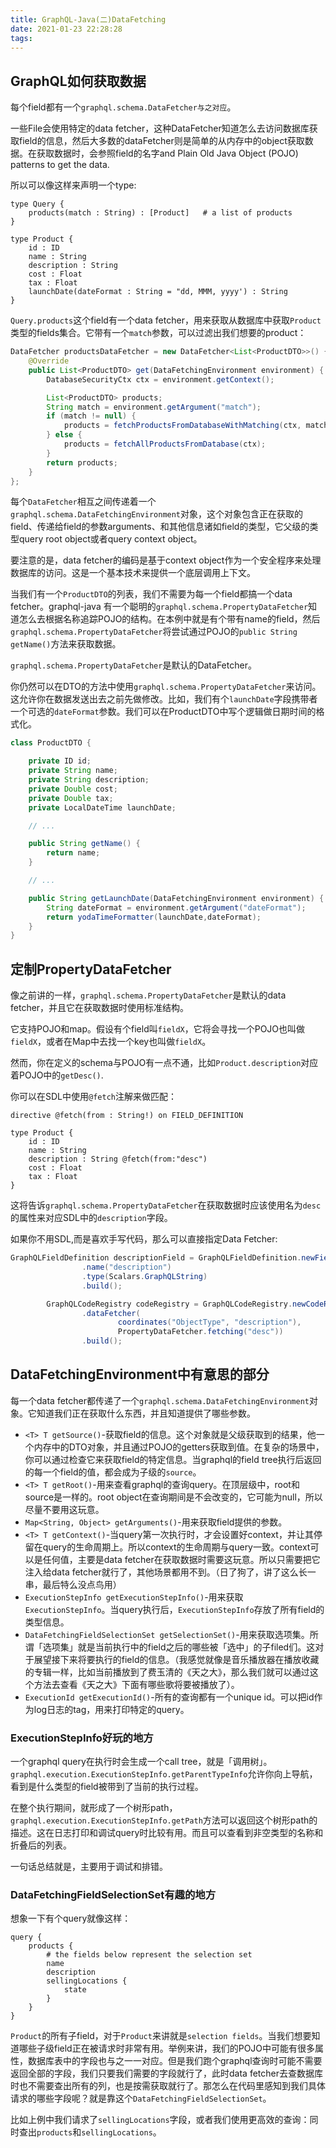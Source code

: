 ```yaml
---
title: GraphQL-Java(二)DataFetching
date: 2021-01-23 22:28:28
tags:
---
```


## GraphQL如何获取数据

每个field都有一个`graphql.schema.DataFetcher与之对应`。

一些File会使用特定的data fetcher，这种DataFetcher知道怎么去访问数据库获取field的信息，然后大多数的dataFetcher则是简单的从内存中的object获取数据。在获取数据时，会参照field的名字and Plain Old Java Object (POJO) patterns to get the data.

所以可以像这样来声明一个type:

```sdl
type Query {
    products(match : String) : [Product]   # a list of products
}

type Product {
    id : ID
    name : String
    description : String
    cost : Float
    tax : Float
    launchDate(dateFormat : String = "dd, MMM, yyyy') : String
}
```

`Query.products`这个field有一个data fetcher，用来获取从数据库中获取`Product`类型的fields集合。它带有一个`match`参数，可以过滤出我们想要的product：

```java
DataFetcher productsDataFetcher = new DataFetcher<List<ProductDTO>>() {
    @Override
    public List<ProductDTO> get(DataFetchingEnvironment environment) {
        DatabaseSecurityCtx ctx = environment.getContext();

        List<ProductDTO> products;
        String match = environment.getArgument("match");
        if (match != null) {
            products = fetchProductsFromDatabaseWithMatching(ctx, match);
        } else {
            products = fetchAllProductsFromDatabase(ctx);
        }
        return products;
    }
};
```

每个`DataFetcher`相互之间传递着一个`graphql.schema.DataFetchingEnvironment`对象，这个对象包含正在获取的field、传递给field的参数arguments、和其他信息诸如field的类型，它父级的类型query root object或者query context object。

要注意的是，data fetcher的编码是基于context object作为一个安全程序来处理数据库的访问。这是一个基本技术来提供一个底层调用上下文。

当我们有一个`ProductDTO`的列表，我们不需要为每一个field都搞一个data fetcher。graphql-java 有一个聪明的`graphql.schema.PropertyDataFetcher`知道怎么去根据名称追踪POJO的结构。在本例中就是有个带有name的field，然后`graphql.schema.PropertyDataFetcher`将尝试通过POJO的`public String getName()`方法来获取数据。

`graphql.schema.PropertyDataFetcher`是默认的DataFetcher。

你仍然可以在DTO的方法中使用`graphql.schema.PropertyDataFetcher`来访问。这允许你在数据发送出去之前先做修改。比如，我们有个`launchDate`字段携带者一个可选的`dateFormat`参数。我们可以在ProductDTO中写个逻辑做日期时间的格式化。

```java
class ProductDTO {

    private ID id;
    private String name;
    private String description;
    private Double cost;
    private Double tax;
    private LocalDateTime launchDate;

    // ...

    public String getName() {
        return name;
    }

    // ...

    public String getLaunchDate(DataFetchingEnvironment environment) {
        String dateFormat = environment.getArgument("dateFormat");
        return yodaTimeFormatter(launchDate,dateFormat);
    }
}
```

## 定制PropertyDataFetcher

像之前讲的一样，`graphql.schema.PropertyDataFetcher`是默认的data fetcher，并且它在获取数据时使用标准结构。

它支持POJO和map。假设有个field叫`fieldX`，它将会寻找一个POJO也叫做`fieldX`，或者在Map中去找一个key也叫做`fieldX`。

然而，你在定义的schema与POJO有一点不通，比如`Product.description`对应着POJO中的`getDesc()`.

你可以在SDL中使用`@fetch`注解来做匹配：

```sdl
directive @fetch(from : String!) on FIELD_DEFINITION

type Product {
    id : ID
    name : String
    description : String @fetch(from:"desc")
    cost : Float
    tax : Float
}
```

这将告诉`graphql.schema.PropertyDataFetcher`在获取数据时应该使用名为`desc`的属性来对应SDL中的`description`字段。

如果你不用SDL,而是喜欢手写代码，那么可以直接指定Data Fetcher:

```java
GraphQLFieldDefinition descriptionField = GraphQLFieldDefinition.newFieldDefinition()
                .name("description")
                .type(Scalars.GraphQLString)
                .build();

        GraphQLCodeRegistry codeRegistry = GraphQLCodeRegistry.newCodeRegistry()
                .dataFetcher(
                        coordinates("ObjectType", "description"),
                        PropertyDataFetcher.fetching("desc"))
                .build();
```

## DataFetchingEnvironment中有意思的部分

每一个data fetcher都传递了一个`graphql.schema.DataFetchingEnvironment`对象。它知道我们正在获取什么东西，并且知道提供了哪些参数。

- `<T> T getSource()`-获取field的信息。这个对象就是父级获取到的结果，他一个内存中的DTO对象，并且通过POJO的getters获取到值。在复杂的场景中，你可以通过检查它来获取field的特定信息。当graphql的field tree执行后返回的每一个field的值，都会成为子级的`source`。
- `<T> T getRoot()`-用来查看graphql的查询query。在顶层级中，root和source是一样的。root object在查询期间是不会改变的，它可能为null，所以尽量不要用这玩意。
- `Map<String, Object> getArguments()`-用来获取field提供的参数。
- `<T> T getContext()`-当query第一次执行时，才会设置好context，并让其停留在query的生命周期上。所以context的生命周期与query一致。context可以是任何值，主要是data fetcher在获取数据时需要这玩意。所以只需要把它注入给data fetcher就行了，其他场景都用不到。（日了狗了，讲了这么长一串，最后特么没点鸟用）
- `ExecutionStepInfo getExecutionStepInfo()`-用来获取`ExecutionStepInfo`。当query执行后，`ExecutionStepInfo`存放了所有field的类型信息。
- `DataFetchingFieldSelectionSet getSelectionSet()`-用来获取选项集。所谓「选项集」就是当前执行中的field之后的哪些被「选中」的子filed们。这对于展望接下来将要执行的field的信息。（我感觉就像是音乐播放器在播放收藏的专辑一样，比如当前播放到了费玉清的《天之大》，那么我们就可以通过这个方法去查看《天之大》下面有哪些歌将要被播放了）。
- `ExecutionId getExecutionId()`-所有的查询都有一个unique id。可以把id作为log日志的tag，用来打印特定的query。

### ExecutionStepInfo好玩的地方

一个graphql query在执行时会生成一个call tree，就是「调用树」。`graphql.execution.ExecutionStepInfo.getParentTypeInfo`允许你向上导航，看到是什么类型的field被带到了当前的执行过程。

在整个执行期间，就形成了一个树形path，`graphql.execution.ExecutionStepInfo.getPath`方法可以返回这个树形path的描述。这在日志打印和调试query时比较有用。而且可以查看到非空类型的名称和折叠后的列表。

一句话总结就是，主要用于调试和排错。

### DataFetchingFieldSelectionSet有趣的地方

想象一下有个query就像这样：

```sdl
query {
    products {
        # the fields below represent the selection set
        name
        description
        sellingLocations {
            state
        }
    }
}
```

`Product`的所有子field，对于`Product`来讲就是`selection fields`。当我们想要知道哪些子级field正在被请求时非常有用。举例来讲，我们的POJO中可能有很多属性，数据库表中的字段也与之一一对应。但是我们跑个graphql查询时可能不需要返回全部的字段，我们只要我们需要的字段就行了，此时data fetcher去查数据库时也不需要查出所有的列，也是按需获取就行了。那怎么在代码里感知到我们具体请求的哪些字段呢？就是靠这个`DataFetchingFieldSelectionSet`。

比如上例中我们请求了`sellingLocations`字段，或者我们使用更高效的查询：同时查出`products`和`sellingLocations`。